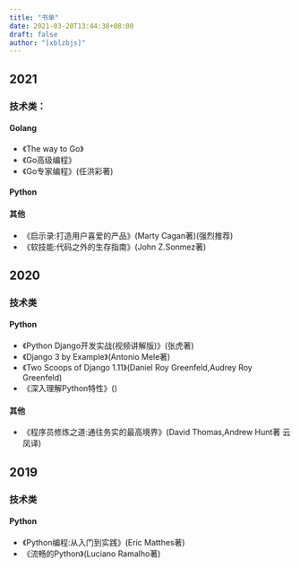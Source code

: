 ```yaml
---
title: "书单"
date: 2021-03-20T13:44:38+08:00
draft: false
author: "[xblzbjs]"
---
```



## 2021

### 技术类：

#### Golang
- 《The way to Go》
- 《Go高级编程》
- 《Go专家编程》(任洪彩著)

#### Python

#### 其他
- 《启示录:打造用户喜爱的产品》(Marty Cagan著)(强烈推荐)
- 《软技能:代码之外的生存指南》(John Z.Sonmez著)


## 2020

### 技术类

#### Python
- 《Python Django开发实战(视频讲解版)》(张虎著)
- 《Django 3 by Example》(Antonio Mele著)
- 《Two Scoops of Django 1.11》(Daniel Roy Greenfeld,Audrey Roy Greenfeld)
- 《深入理解Python特性》()   

#### 其他
- 《程序员修炼之道:通往务实的最高境界》(David Thomas,Andrew Hunt著 云凤译)

## 2019
### 技术类

#### Python
- 《Python编程:从入门到实践》(Eric Matthes著)
- 《流畅的Python》(Luciano Ramalho著)